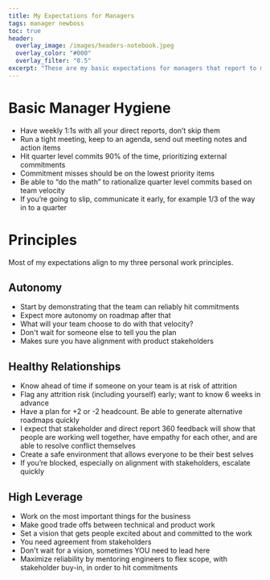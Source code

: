 ```yaml
---
title: My Expectations for Managers
tags: manager newboss
toc: true
header:
  overlay_image: /images/headers-notebook.jpeg
  overlay_color: "#000"
  overlay_filter: "0.5"
excerpt: "These are my basic expectations for managers that report to me"
---
```


# Basic Manager Hygiene

- Have weekly 1:1s with all your direct reports, don’t skip them
- Run a tight meeting, keep to an agenda, send out meeting notes and action items
- Hit quarter level commits 90% of the time, prioritizing external commitments
- Commitment misses should be on the lowest priority items
- Be able to “do the math” to rationalize quarter level commits based on team velocity
- If you’re going to slip, communicate it early, for example 1/3 of the way in to a quarter


# Principles

Most of my expectations align to my three personal work principles.

## Autonomy

- Start by demonstrating that the team can reliably hit commitments
- Expect more autonomy on roadmap after that
- What will your team choose to do with that velocity?
- Don't wait for someone else to tell you the plan
- Makes sure you have alignment with product stakeholders

## Healthy Relationships

- Know ahead of time if someone on your team is at risk of attrition
- Flag any attrition risk (including yourself) early; want to know 6 weeks in advance
- Have a plan for +2 or -2 headcount. Be able to generate alternative roadmaps quickly
- I expect that stakeholder and direct report 360 feedback will show that people are working well together, have empathy for each other, and are able to resolve conflict themselves
- Create a safe environment that allows everyone to be their best selves
- If you’re blocked, especially on alignment with stakeholders, escalate quickly

## High Leverage

- Work on the most important things for the business
- Make good trade offs between technical and product work
- Set a vision that gets people excited about and committed to the work
- You need agreement from stakeholders
- Don't wait for a vision, sometimes YOU need to lead here
- Maximize reliability by mentoring engineers to flex scope, with stakeholder buy-in, in order to hit commitments
